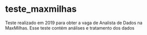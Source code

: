 # teste_maxmilhas
Teste realizado em 2019 para obter a vaga de Analista de Dados na MaxMilhas. Esse teste contém análises e tratamento dos dados
